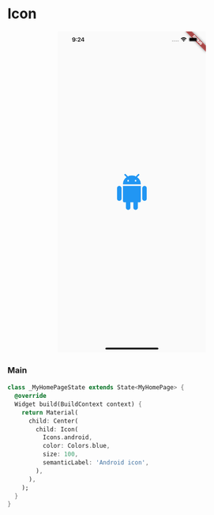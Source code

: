 # Icon
<p align="center">
<img src="https://github.com/ThiagoEvoa/flutter_examples/blob/master/images/icon.png" height="649" width="300">
</p>

### Main
```dart
class _MyHomePageState extends State<MyHomePage> {
  @override
  Widget build(BuildContext context) {
    return Material(
      child: Center(
        child: Icon(
          Icons.android,
          color: Colors.blue,
          size: 100,
          semanticLabel: 'Android icon',
        ),
      ),
    );
  }
}
```
